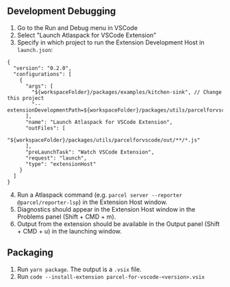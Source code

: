 ## Development Debugging

1. Go to the Run and Debug menu in VSCode
2. Select "Launch Atlaspack for VSCode Extension"
3. Specify in which project to run the Extension Development Host in `launch.json`:

```
{
  "version": "0.2.0",
  "configurations": [
    {
      "args": [
        "${workspaceFolder}/packages/examples/kitchen-sink", // Change this project
        "--extensionDevelopmentPath=${workspaceFolder}/packages/utils/parcelforvscode"
      ],
      "name": "Launch Atlaspack for VSCode Extension",
      "outFiles": [
        "${workspaceFolder}/packages/utils/parcelforvscode/out/**/*.js"
      ],
      "preLaunchTask": "Watch VSCode Extension",
      "request": "launch",
      "type": "extensionHost"
    }
  ]
}
```

4. Run a Atlaspack command (e.g. `parcel server --reporter @parcel/reporter-lsp`) in the Extension Host window.
5. Diagnostics should appear in the Extension Host window in the Problems panel (Shift + CMD + m).
6. Output from the extension should be available in the Output panel (Shift + CMD + u) in the launching window.

## Packaging

1. Run `yarn package`. The output is a `.vsix` file.
2. Run `code --install-extension parcel-for-vscode-<version>.vsix`

